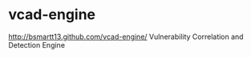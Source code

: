 vcad-engine
===========
http://bsmartt13.github.com/vcad-engine/
Vulnerability Correlation and Detection Engine

